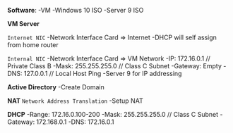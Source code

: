 __Software__:
-VM
-Windows 10 ISO
-Server 9 ISO

__VM Server__

`Internet NIC`
-Network Interface Card => Internet
-DHCP will self assign from home router

`Internal NIC`
-Network Interface Card => VM Network
-IP: 172.16.0.1 // Private Class B
-Mask: 255.255.255.0 // Class C Subnet
-Gateway: Empty
-DNS: 127.0.0.1 // Local Host Ping
-Server 9 for IP addressing

__Active Directory__
-Create Domain

__NAT__
`Network Address Translation`
-Setup NAT

__DHCP__
-Range: 172.16.0.100-200
-Mask: 255.255.255.0 // Class C Subnet
-Gateway: 172.168.0.1
-DNS: 172.16.0.1



